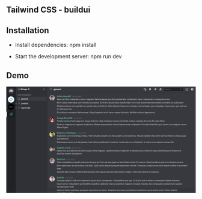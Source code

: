 ## Tailwind CSS - buildui

## Installation

- Install dependencies:
   npm install

- Start the development server:
   npm run dev

## Demo

[![Demo](Tw.png)](Tw_Demo.mov)
